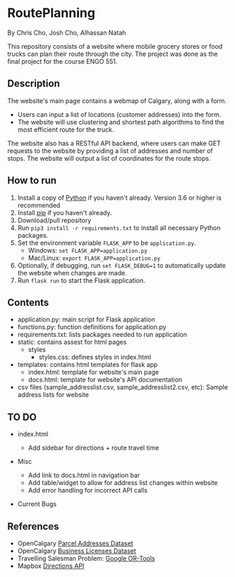 # RoutePlanning
By Chris Cho, Josh Cho, Alhassan Natah

This repository consists of a website where mobile grocery stores or food trucks can plan their route through the city. The project was done as the final project for the course ENGO 551.

<Insert website link>

## Description
The website's main page contains a webmap of Calgary, along with a form.
- Users can input a list of locations (customer addresses) into the form.
- The website will use clustering and shortest path algorithms to find the most efficient route for the truck.

The website also has a RESTful API backend, where users can make GET requests to the website by providing a list of addresses and number of stops. The website will output a list of coordinates for the route stops.

## How to run
1. Install a copy of [Python](https://www.python.org/downloads/) if you haven't already. Version 3.6 or higher is recommended
2. Install [pip](https://pip.pypa.io/en/stable/installing/) if you haven't already.
3. Download/pull repository
4. Run ```pip3 install -r requirements.txt``` to install all necessary Python packages.
5. Set the environment variable ```FLASK_APP``` to be ```application.py```.
    - Windows: ```set FLASK_APP=application.py```
    - Mac/Linux: ```export FLASK_APP=application.py```  
6. Optionally, if debugging, run ```set FLASK_DEBUG=1``` to automatically update the website when changes are made.
7. Run ```flask run``` to start the Flask application.

## Contents
- application.py: main script for Flask application
- functions.py: function definitions for application.py
- requirements.txt: lists packages needed to run application
- static: contains assest for html pages
  - styles
    - styles.css: defines styles in index.html
- templates: contains html templates for flask app
  - index.html: template for website's main page
  - docs.html: template for website's API documentation
- csv files (sample_addresslist.csv, sample_addresslist2.csv, etc): Sample address lists for website

## TO DO
- index.html
  - Add sidebar for directions + route travel time

- Misc
  - Add link to docs.html in navigation bar
  - Add table/widget to allow for address list changes within website
  - Add error handling for incorrect API calls

- Current Bugs

## References
- OpenCalgary [Parcel Addresses Dataset](https://data.calgary.ca/Base-Maps/Parcel-Address/9zvu-p8uz)
- OpenCalgary [Business Licenses Dataset](https://dev.socrata.com/foundry/data.calgary.ca/vdjc-pybd)
- Travelling Salesman Problem: [Google OR-Tools](https://developers.google.com/optimization/routing/tsp)
- Mapbox [Directions API](https://docs.mapbox.com/api/navigation/directions/)
